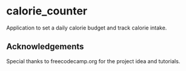 # calorie_counter
Application to set a daily calorie budget and track calorie intake.

## Acknowledgements
Special thanks to freecodecamp.org for the project idea and tutorials.

